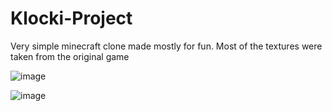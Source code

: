 # Klocki-Project
Very simple minecraft clone made mostly for fun.
Most of the textures were taken from the original game

![image](https://github.com/SzymonKonieczny/Klocki-Project/assets/72419029/d9e4edd7-adbb-48fe-b26f-5c21be6f3f6f)


![image](https://github.com/SzymonKonieczny/Klocki-Project/assets/72419029/5623a858-fa48-4862-ab1b-8793704b47bd)

